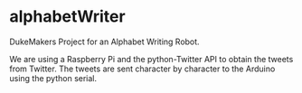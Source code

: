 # alphabetWriter
DukeMakers Project for an Alphabet Writing Robot.

We are using a Raspberry Pi and the python-Twitter API to obtain the tweets from Twitter.
The tweets are sent character by character to the Arduino using the python serial.
